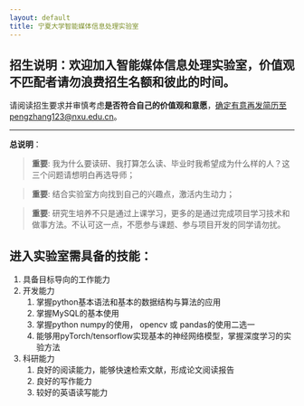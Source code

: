 ```yaml
---
layout: default
title: 宁夏大学智能媒体信息处理实验室
---
```

## 招生说明：欢迎加入智能媒体信息处理实验室，价值观不匹配者请勿浪费招生名额和彼此的时间。

请阅读招生要求并审慎考虑**是否符合自己的价值观和意愿**，确定有意再发简历至pengzhang123@nxu.edu.cn。

 ----------

**总说明**：

> **重要**: 我为什么要读研、我打算怎么读、毕业时我希望成为什么样的人？这三个问题请想明白再选导师；

> **重要**: 结合实验室方向找到自己的兴趣点，激活内生动力；

> **重要**: 研究生培养不只是通过上课学习，更多的是通过完成项目学习技术和做事方法。不认可这一点，不愿参与课题、参与项目开发的同学请勿扰。

## 进入实验室需具备的技能：
1. 具备目标导向的工作能力
2. 开发能力
    1. 掌握python基本语法和基本的数据结构与算法的应用
    2. 掌握MySQL的基本使用
    3. 掌握python numpy的使用， opencv 或 pandas的使用二选一
    4. 能够用pyTorch/tensorflow实现基本的神经网络模型，掌握深度学习的实验方法
3. 科研能力
    1. 良好的阅读能力，能够快速检索文献，形成论文阅读报告
    2. 良好的写作能力
    3. 较好的英语读写能力